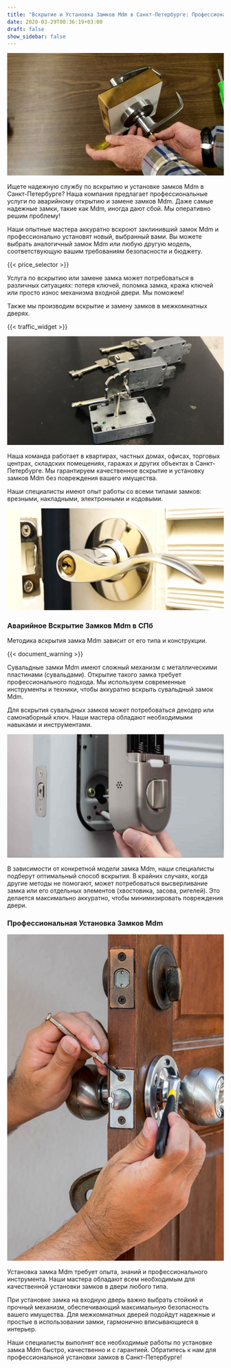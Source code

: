 ```yaml
---
title: "Вскрытие и Установка Замков Mdm в Санкт-Петербурге: Профессиональная Служба"
date: 2020-03-29T00:36:19+03:00
draft: false
show_sidebar: false
---
```


![вскрытие и установка замков](door_open.jpg)

Ищете надежную службу по вскрытию и установке замков Mdm в Санкт-Петербурге? Наша компания предлагает профессиональные услуги по аварийному открытию и замене замков Mdm. Даже самые надежные замки, такие как Mdm, иногда дают сбой. Мы оперативно решим проблему!

Наши опытные мастера аккуратно вскроют заклинивший замок Mdm и профессионально установят новый, выбранный вами. Вы можете выбрать аналогичный замок Mdm или любую другую модель, соответствующую вашим требованиям безопасности и бюджету.

{{< price_selector >}}

Услуга по вскрытию или замене замка может потребоваться в различных ситуациях: потеря ключей, поломка замка, кража ключей или просто износ механизма входной двери. Мы поможем!

Также мы производим вскрытие и замену замков в межкомнатных дверях.

{{< traffic_widget >}}

![вскрытие и установка замков](lock.jpg)

Наша команда работает в квартирах, частных домах, офисах, торговых центрах, складских помещениях, гаражах и других объектах в Санкт-Петербурге. Мы гарантируем качественное вскрытие и установку замков Mdm без повреждения вашего имущества. 

Наши специалисты имеют опыт работы со всеми типами замков: врезными, накладными, электронными и кодовыми.

![вскрытие и установка замков](doorlock.jpg)

### Аварийное Вскрытие Замков Mdm в СПб

Методика вскрытия замка Mdm зависит от его типа и конструкции.

{{< document_warning >}}

Сувальдные замки Mdm имеют сложный механизм с металлическими пластинами (сувальдами). Открытие такого замка требует профессионального подхода. Мы используем современные инструменты и техники, чтобы аккуратно вскрыть сувальдный замок Mdm.

Для вскрытия сувальдных замков может потребоваться декодер или самонаборный ключ. Наши мастера обладают необходимыми навыками и инструментами.

![вскрытие и установка замков](instlock.jpg)

В зависимости от конкретной модели замка Mdm, наши специалисты подберут оптимальный способ вскрытия. В крайних случаях, когда другие методы не помогают, может потребоваться высверливание замка или его отдельных элементов (хвостовика, засова, ригелей). Это делается максимально аккуратно, чтобы минимизировать повреждения двери.

### Профессиональная Установка Замков Mdm

![вскрытие и установка замков](inst.jpg)

Установка замка Mdm требует опыта, знаний и профессионального инструмента. Наши мастера обладают всем необходимым для качественной установки замков в двери любого типа.

При установке замка на входную дверь важно выбрать стойкий и прочный механизм, обеспечивающий максимальную безопасность вашего имущества. Для межкомнатных дверей подойдут надежные и простые в использовании замки, гармонично вписывающиеся в интерьер.

Наши специалисты выполнят все необходимые работы по установке замка Mdm быстро, качественно и с гарантией. Обратитесь к нам для профессиональной установки замков в Санкт-Петербурге!
